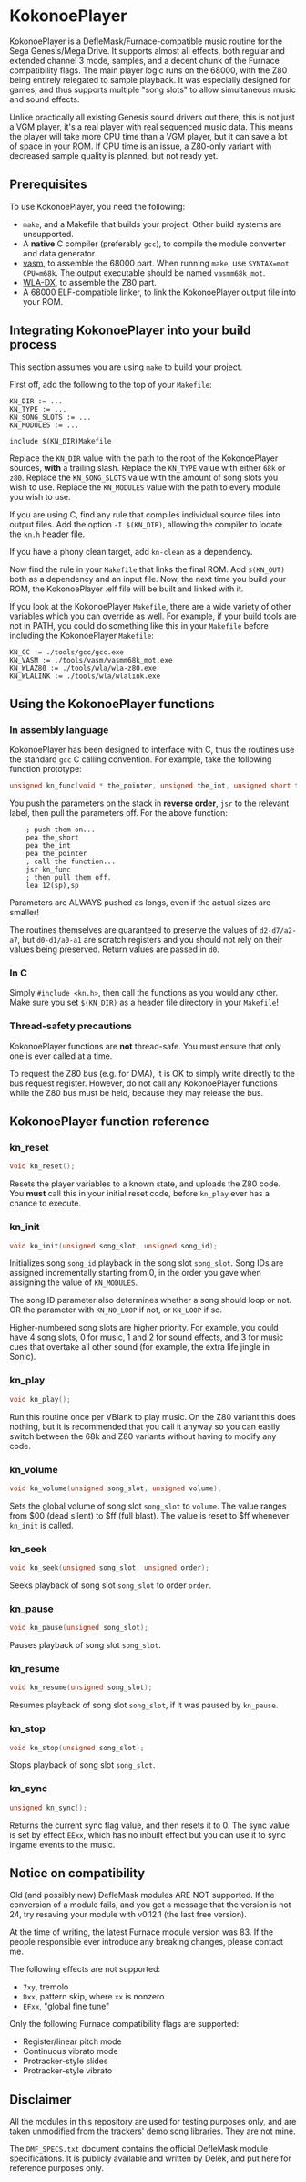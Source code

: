 # KokonoePlayer

KokonoePlayer is a DefleMask/Furnace-compatible music routine for the Sega Genesis/Mega Drive. It supports almost all effects, both regular and extended channel 3 mode, samples, and a decent chunk of the Furnace compatibility flags. The main player logic runs on the 68000, with the Z80 being entirely relegated to sample playback. It was especially designed for games, and thus supports multiple "song slots" to allow simultaneous music and sound effects.

Unlike practically all existing Genesis sound drivers out there, this is not just a VGM player, it's a real player with real sequenced music data. This means the player will take more CPU time than a VGM player, but it can save a lot of space in your ROM. If CPU time is an issue, a Z80-only variant with decreased sample quality is planned, but not ready yet.

## Prerequisites

To use KokonoePlayer, you need the following:

* `make`, and a Makefile that builds your project. Other build systems are unsupported.
* A **native** C compiler (preferably `gcc`), to compile the module converter and data generator.
* [vasm](http://sun.hasenbraten.de/vasm/), to assemble the 68000 part. When running `make`, use `SYNTAX=mot CPU=m68k`. The output executable should be named `vasmm68k_mot`.
* [WLA-DX](https://www.villehelin.com/wla.html), to assemble the Z80 part.
* A 68000 ELF-compatible linker, to link the KokonoePlayer output file into your ROM.

## Integrating KokonoePlayer into your build process

This section assumes you are using `make` to build your project.

First off, add the following to the top of your `Makefile`:
```make
KN_DIR := ...
KN_TYPE := ...
KN_SONG_SLOTS := ...
KN_MODULES := ...

include $(KN_DIR)Makefile
```
Replace the `KN_DIR` value with the path to the root of the KokonoePlayer sources, **with** a trailing slash. Replace the `KN_TYPE` value with either `68k` or `z80`. Replace the `KN_SONG_SLOTS` value with the amount of song slots you wish to use. Replace the `KN_MODULES` value with the path to every module you wish to use.

If you are using C, find any rule that compiles individual source files into output files. Add the option `-I $(KN_DIR)`, allowing the compiler to locate the `kn.h` header file.

If you have a phony clean target, add `kn-clean` as a dependency.

Now find the rule in your `Makefile` that links the final ROM. Add `$(KN_OUT)` both as a dependency and an input file. Now, the next time you build your ROM, the KokonoePlayer .elf file will be built and linked with it.

If you look at the KokonoePlayer `Makefile`, there are a wide variety of other variables which you can override as well. For example, if your build tools are not in PATH, you could do something like this in your `Makefile` before including the KokonoePlayer `Makefile`:
```make
KN_CC := ./tools/gcc/gcc.exe
KN_VASM := ./tools/vasm/vasmm68k_mot.exe
KN_WLAZ80 := ./tools/wla/wla-z80.exe
KN_WLALINK := ./tools/wla/wlalink.exe
```

## Using the KokonoePlayer functions

### In assembly language

KokonoePlayer has been designed to interface with C, thus the routines use the standard `gcc` C calling convention. For example, take the following function prototype:
```c
unsigned kn_func(void * the_pointer, unsigned the_int, unsigned short the_short)
```

You push the parameters on the stack in **reverse order**, `jsr` to the relevant label, then pull the parameters off. For the above function:
```m68k
	; push them on...
	pea the_short
	pea the_int
	pea the_pointer
	; call the function...
	jsr kn_func
	; then pull them off.
	lea 12(sp),sp
```
Parameters are ALWAYS pushed as longs, even if the actual sizes are smaller!

The routines themselves are guaranteed to preserve the values of `d2-d7/a2-a7`, but `d0-d1/a0-a1` are scratch registers and you should not rely on their values being preserved. Return values are passed in `d0`.

### In C

Simply `#include <kn.h>`, then call the functions as you would any other. Make sure you set `$(KN_DIR)` as a header file directory in your `Makefile`!

### Thread-safety precautions

KokonoePlayer functions are **not** thread-safe. You must ensure that only one is ever called at a time.

To request the Z80 bus (e.g. for DMA), it is OK to simply write directly to the bus request register. However, do not call any KokonoePlayer functions while the Z80 bus must be held, because they may release the bus.

## KokonoePlayer function reference

### kn_reset
```c
void kn_reset();
```
Resets the player variables to a known state, and uploads the Z80 code. You **must** call this in your initial reset code, before `kn_play` ever has a chance to execute.

### kn_init
```c
void kn_init(unsigned song_slot, unsigned song_id);
```
Initializes song `song_id` playback in the song slot `song_slot`. Song IDs are assigned incrementally starting from 0, in the order you gave when assigning the value of `KN_MODULES`.

The song ID parameter also determines whether a song should loop or not. OR the parameter with `KN_NO_LOOP` if not, or `KN_LOOP` if so.

Higher-numbered song slots are higher priority. For example, you could have 4 song slots, 0 for music, 1 and 2 for sound effects, and 3 for music cues that overtake all other sound (for example, the extra life jingle in Sonic).

### kn_play
```c
void kn_play();
```
Run this routine once per VBlank to play music. On the Z80 variant this does nothing, but it is recommended that you call it anyway so you can easily switch between the 68k and Z80 variants without having to modify any code.

### kn_volume
```c
void kn_volume(unsigned song_slot, unsigned volume);
```
Sets the global volume of song slot `song_slot` to `volume`. The value ranges from $00 (dead silent) to $ff (full blast). The value is reset to $ff whenever `kn_init` is called.

### kn_seek
```c
void kn_seek(unsigned song_slot, unsigned order);
```
Seeks playback of song slot `song_slot` to order `order`.

### kn_pause
```c
void kn_pause(unsigned song_slot);
```
Pauses playback of song slot `song_slot`.

### kn_resume
```c
void kn_resume(unsigned song_slot);
```
Resumes playback of song slot `song_slot`, if it was paused by `kn_pause`.

### kn_stop
```c
void kn_stop(unsigned song_slot);
```
Stops playback of song slot `song_slot`.

### kn_sync
```c
unsigned kn_sync();
```
Returns the current sync flag value, and then resets it to 0. The sync value is set by effect `EExx`, which has no inbuilt effect but you can use it to sync ingame events to the music.

## Notice on compatibility

Old (and possibly new) DefleMask modules ARE NOT supported. If the conversion of a module fails, and you get a message that the version is not 24, try resaving your module with v0.12.1 (the last free version).

At the time of writing, the latest Furnace module version was 83. If the people responsible ever introduce any breaking changes, please contact me.

The following effects are not supported:

* `7xy`, tremolo
* `Dxx`, pattern skip, where `xx` is nonzero
* `EFxx`, "global fine tune"

Only the following Furnace compatibility flags are supported:

* Register/linear pitch mode
* Continuous vibrato mode
* Protracker-style slides
* Protracker-style vibrato

## Disclaimer

All the modules in this repository are used for testing purposes only, and are taken unmodified from the trackers' demo song libraries. They are not mine.

The `DMF_SPECS.txt` document contains the official DefleMask module specifications. It is publicly available and written by Delek, and put here for reference purposes only.